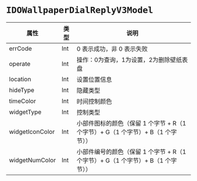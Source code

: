 # `IDOWallpaperDialReplyV3Model`

| 属性        | 类型    | 说明         |
| ----------- | ------- | ------------ |
| errCode | Int | 0 表示成功，非 0 表示失败 |
| operate | Int | 操作：0为查询，1为设置，2为删除壁纸表盘 |
| location | Int | 设置位置信息 |
| hideType | Int | 隐藏类型 |
| timeColor | Int | 时间控制颜色 |
| widgetType | Int | 控制类型 |
| widgetIconColor | Int | 小部件图标的颜色（保留 1 个字节 + R（1 个字节）+ G（1 个字节）+ B（1 个字节）） |
| widgetNumColor | Int | 小部件编号的颜色（保留 1 个字节 + R（1 个字节）+ G（1 个字节）+ B（1 个字节）） |
